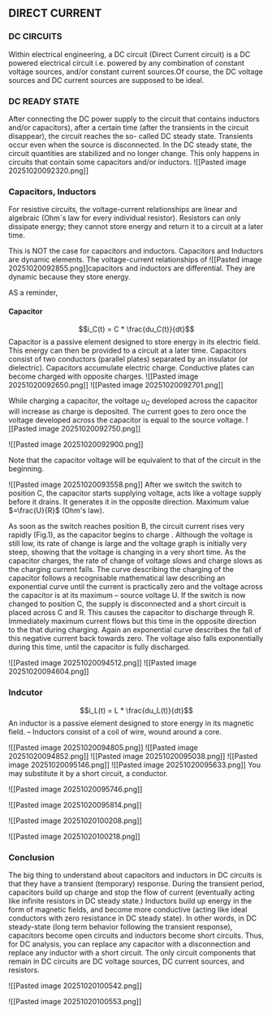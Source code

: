 ## DIRECT CURRENT

### DC CIRCUITS
Within electrical engineering, a DC circuit (Direct Current circuit) is a DC powered electrical circuit i.e. powered by any combination of constant voltage sources, and/or constant current sources.Of course, the DC voltage sources and DC current sources are supposed to be ideal.

### DC READY STATE
After connecting the DC power supply to the circuit that contains inductors and/or capacitors), after a certain time (after the transients in the circuit disappear), the circuit reaches the so- called DC steady state. Transients occur even when the source is disconnected. In the DC steady state, the circuit quantities are stabilized and no longer change. This only happens in circuits that contain some capacitors and/or inductors.
![[Pasted image 20251020092320.png]]

### Capacitors, Inductors

For resistive circuits, the voltage-current relationships are linear and algebraic (Ohm´s law for every individual resistor). Resistors can only dissipate energy; they cannot store energy and return it to a circuit at a later time.

This is NOT the case for capacitors and inductors. Capacitors and Inductors are dynamic elements. The voltage-current relationships of ![[Pasted image 20251020092855.png]]capacitors and inductors are differential. They are dynamic because they store energy.

AS a reminder,
#### Capacitor
$$i_C(t) = C * \frac{du_C(t)}{dt}$$
Capacitor is a passive element designed to store energy in its electric field. This energy can then be provided to a circuit at a later time.
Capacitors consist of two conductors (parallel plates) separated by an insulator (or dielectric). Capacitors accumulate electric charge. Conductive plates can become charged with opposite charges.
![[Pasted image 20251020092650.png]]
![[Pasted image 20251020092701.png]]

While charging a capacitor, the voltage $u_C$ developed across the capacitor will increase as charge is deposited. The current goes to zero once the voltage developed across the capacitor is equal to the source voltage.
![[Pasted image 20251020092750.png]]

![[Pasted image 20251020092900.png]]

Note that the capacitor voltage will be equivalent to that of the circuit in the beginning.

![[Pasted image 20251020093558.png]]
After we switch the switch to position C, the capacitor starts supplying voltage, acts like a voltage supply before it drains. It generates it in the opposite direction. Maximum value $=\frac{U}{R}$ (Ohm's law).

As soon as the switch reaches position B, the circuit current rises very rapidly (Fig.1), as the capacitor begins to charge . Although the voltage is still low, its rate of change is large and the voltage graph is initially very steep, showing that the voltage is changing in a very short time. As the capacitor charges, the rate of change of voltage slows and charge slows as the charging current falls. The curve describing the charging of the capacitor follows a recognisable mathematical law describing an exponential curve until the current is practically zero and the voltage across the capacitor is at its maximum – source voltage U. If the switch is now changed to position C, the supply is disconnected and a short circuit is placed across C and R. This causes the capacitor to discharge through R. Immediately maximum current flows but this time in the opposite direction to the that during charging. Again an exponential curve describes the fall of this negative current back towards zero. The voltage also falls exponentially during this time, until the capacitor is fully discharged.

![[Pasted image 20251020094512.png]]
![[Pasted image 20251020094604.png]]

### Indcutor

$$i_L(t) = L * \frac{du_L(t)}{dt}$$
An inductor is a passive element designed to store energy in its magnetic field. – Inductors consist of a coil of wire, wound around a core.

![[Pasted image 20251020094805.png]]
![[Pasted image 20251020094852.png]]
![[Pasted image 20251020095038.png]]
![[Pasted image 20251020095146.png]]
![[Pasted image 20251020095633.png]]
You may substitute it by a short circuit, a conductor.

![[Pasted image 20251020095746.png]]

![[Pasted image 20251020095814.png]]

![[Pasted image 20251020100208.png]]

![[Pasted image 20251020100218.png]]


### Conclusion
The big thing to understand about capacitors and inductors in DC circuits is that they have a transient (temporary) response. During the transient period, capacitors build up charge and stop the flow of current (eventually acting like infinite resistors in DC steady state.) Inductors build up energy in the form of magnetic fields, and become more conductive (acting like ideal conductors with zero resistance in DC steady state). In other words, in DC steady-state (long term behavior following the transient response), capacitors become open circuits and inductors become short circuits. Thus, for DC analysis, you can replace any capacitor with a disconnection and replace any inductor with a short circuit. The only circuit components that remain in DC circuits are DC voltage sources, DC current sources, and resistors.

![[Pasted image 20251020100542.png]]

![[Pasted image 20251020100553.png]]
